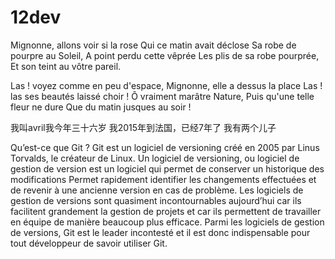 # 12dev
Mignonne, allons voir si la rose
Qui ce matin avait déclose 
Sa robe de pourpre  au Soleil,
A point perdu cette vêprée 
Les plis de sa robe pourprée,
Et son teint au vôtre pareil.

Las ! voyez comme en peu d'espace,
Mignonne, elle a dessus la place
Las ! las ses beautés laissé choir  !
Ô vraiment marâtre Nature,
Puis qu'une telle fleur ne dure
Que du matin jusques au soir !


我叫avril我今年三十六岁
我2015年到法国，已经7年了
我有两个儿子


Qu’est-ce que Git ?
Git est un logiciel de versioning créé en 2005 par Linus Torvalds, le créateur de
Linux.
Un logiciel de versioning, ou logiciel de gestion de version est un logiciel qui
permet de conserver un historique des modifications
Permet rapidement identifier les changements effectuées et de revenir à une
ancienne version en cas de problème.
Les logiciels de gestion de versions sont quasiment incontournables aujourd’hui
car ils facilitent grandement la gestion de projets et car ils permettent de travailler
en équipe de manière beaucoup plus efficace.
Parmi les logiciels de gestion de versions, Git est le leader incontesté et il est
donc indispensable pour tout développeur de savoir utiliser Git.